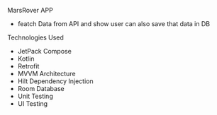 
MarsRover APP
- featch Data from API and show user can also save that data in DB


Technologies Used
- JetPack Compose
- Kotlin
- Retrofit 
- MVVM Architecture
- Hilt Dependency Injection
- Room Database
- Unit Testing
- UI Testing
  
